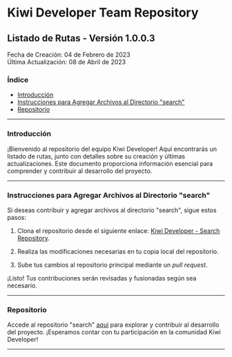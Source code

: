 # Kiwi Developer Team Repository

## Listado de Rutas - Versión 1.0.0.3

Fecha de Creación: 04 de Febrero de 2023  
Última Actualización: 08 de Abril de 2023

### Índice
- [Introducción](#introducción)
- [Instrucciones para Agregar Archivos al Directorio "search"](#instrucciones-para-agregar-archivos-al-directorio-search)
- [Repositorio](#repositorio)

---

### Introducción

¡Bienvenido al repositorio del equipo Kiwi Developer! Aquí encontrarás un listado de rutas, junto con detalles sobre su creación y últimas actualizaciones. Este documento proporciona información esencial para comprender y contribuir al desarrollo del proyecto.

---

### Instrucciones para Agregar Archivos al Directorio "search"

Si deseas contribuir y agregar archivos al directorio "search", sigue estos pasos:

1. Clona el repositorio desde el siguiente enlace: [Kiwi Developer - Search Repository](https://github.com/kiwipleer-developer/search).

2. Realiza las modificaciones necesarias en tu copia local del repositorio.

3. Sube tus cambios al repositorio principal mediante un *pull request*.

¡Listo! Tus contribuciones serán revisadas y fusionadas según sea necesario.

---

### Repositorio

Accede al repositorio "search" [aquí](https://github.com/kiwipleer-developer/search) para explorar y contribuir al desarrollo del proyecto. ¡Esperamos contar con tu participación en la comunidad Kiwi Developer!

---